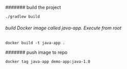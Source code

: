 ####### build the project

    ./gradlew build

###### build Docker image called java-app. Execute from root

    docker build -t java-app .

####### push image to repo 

    docker tag java-app demo-app:java-1.0
    
